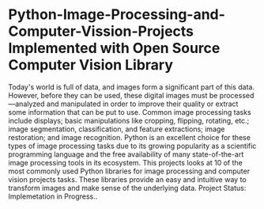 # Python-Image-Processing-and-Computer-Vission-Projects Implemented with Open Source Computer Vision Library
Today's world is full of data, and images form a significant part of this data. However, before they can be used, these digital images must be processed—analyzed and manipulated in order to improve their quality or extract some information that can be put to use.
Common image processing tasks include displays; basic manipulations like cropping, flipping, rotating, etc.; image segmentation, classification, and feature extractions; image restoration; and image recognition. Python is an excellent choice for these types of image processing tasks due to its growing popularity as a scientific programming language and the free availability of many state-of-the-art image processing tools in its ecosystem.
This projects looks at 10 of the most commonly used Python libraries for image processing and computer vision projects tasks. 
These libraries provide an easy and intuitive way to transform images and make sense of the underlying data.
Project Status: Implemetation in Progress..
